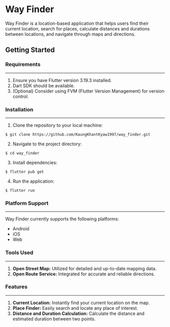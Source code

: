 # Way Finder

Way Finder is a location-based application that helps users find their current location, search for places, calculate distances and durations between locations, and navigate through maps and directions.

## Getting Started

### Requirements

---

1. Ensure you have Flutter version 3.19.3 installed.
2. Dart SDK should be available.
3. (Optional) Consider using FVM (Flutter Version Management) for version control.

### Installation

---

1. Clone the repository to your local machine:

```
$ git clone https://github.com/KaungKhantKyaw1997/way_finder.git
```

2. Navigate to the project directory:

```
$ cd way_finder
```

3. Install dependencies:

```
$ flutter pub get
```

4. Run the application:

```
$ flutter run
```

### Platform Support

---

Way Finder currently supports the following platforms:

- Android
- iOS
- Web

### Tools Used

---

1. **Open Street Map:** Utilized for detailed and up-to-date mapping data.
2. **Open Route Service:** Integrated for accurate and reliable directions.

### Features

---

1. **Current Location:** Instantly find your current location on the map.
2. **Place Finder:** Easily search and locate any place of interest.
3. **Distance and Duration Calculation:** Calculate the distance and estimated duration between two points.
